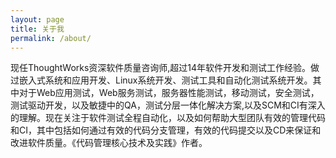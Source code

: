 ```yaml
---
layout: page
title: 关于我
permalink: /about/
---
```


现任ThoughtWorks资深软件质量咨询师,超过14年软件开发和测试工作经验。做过嵌入式系统和应用开发、Linux系统开发、测试工具和自动化测试系统开发。其中对于Web应用测试，Web服务测试，服务器性能测试，移动测试，安全测试，测试驱动开发，以及敏捷中的QA，测试分层一体化解决方案,以及SCM和CI有深入的理解。现在关注于软件测试全程自动化，以及如何帮助大型团队有效的管理代码和CI，其中包括如何通过有效的代码分支管理，有效的代码提交以及CD来保证和改进软件质量。《代码管理核心技术及实践》作者。
